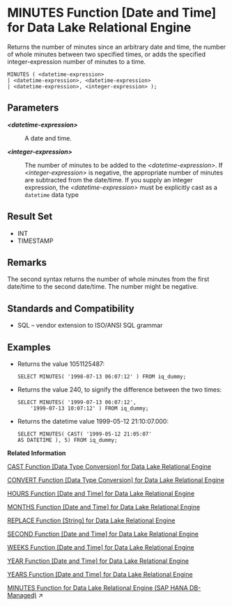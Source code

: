 <!-- loioa5648d4484f21015975efebd7ac03399 -->

# MINUTES Function \[Date and Time\] for Data Lake Relational Engine

Returns the number of minutes since an arbitrary date and time, the number of whole minutes between two specified times, or adds the specified integer-expression number of minutes to a time.



```
MINUTES ( <datetime-expression> 
| <datetime-expression>, <datetime-expression>
| <datetime-expression>, <integer-expression> );
```



<a name="loioa5648d4484f21015975efebd7ac03399__MINUTES_parm1"/>

## Parameters


<dl>
<dt><b>

*<datetime-expression\>*

</b></dt>
<dd>

A date and time.



</dd><dt><b>

*<integer-expression\>*

</b></dt>
<dd>

The number of minutes to be added to the *<datetime-expression\>*. If *<integer-expression\>* is negative, the appropriate number of minutes are subtracted from the date/time. If you supply an integer expression, the *<datetime-expression\>* must be explicitly cast as a `datetime` data type



</dd>
</dl>



<a name="loioa5648d4484f21015975efebd7ac03399__MINUTES_returns1"/>

## Result Set

-   INT
-   TIMESTAMP



<a name="loioa5648d4484f21015975efebd7ac03399__MINUTES_remarks1"/>

## Remarks

The second syntax returns the number of whole minutes from the first date/time to the second date/time. The number might be negative.



<a name="loioa5648d4484f21015975efebd7ac03399__MINUTES_standards1"/>

## Standards and Compatibility

-   SQL – vendor extension to ISO/ANSI SQL grammar



<a name="loioa5648d4484f21015975efebd7ac03399__MINUTES_examples1"/>

## Examples

-   Returns the value 1051125487:

    ```
    SELECT MINUTES( '1998-07-13 06:07:12' ) FROM iq_dummy;
    ```

-   Returns the value 240, to signify the difference between the two times:

    ```
    SELECT MINUTES( '1999-07-13 06:07:12',
    	'1999-07-13 10:07:12' ) FROM iq_dummy;
    ```

-   Returns the datetime value 1999-05-12 21:10:07.000:

    ```
    SELECT MINUTES( CAST( '1999-05-12 21:05:07'
    AS DATETIME ), 5) FROM iq_dummy;
    ```


**Related Information**  


[CAST Function \[Data Type Conversion\] for Data Lake Relational Engine](cast-function-data-type-conversion-for-data-lake-relational-engine-a53996d.md "Returns the value of an expression converted to a supplied data type.")

[CONVERT Function \[Data Type Conversion\] for Data Lake Relational Engine](convert-function-data-type-conversion-for-data-lake-relational-engine-a53f6ef.md "Returns an expression converted to a supplied data type.")

[HOURS Function \[Date and Time\] for Data Lake Relational Engine](hours-function-date-and-time-for-data-lake-relational-engine-a556e14.md "Returns the number of hours since an arbitrary starting date and time, the number of whole hours between two specified times, or adds the specified integer-expression number of hours to a time.")

[MONTHS Function \[Date and Time\] for Data Lake Relational Engine](months-function-date-and-time-for-data-lake-relational-engine-a566ced.md "Returns the number of months since an arbitrary starting date/time or the number of months between two specified date/times, or adds the specified integer-expression number of months to a date/time.")

[REPLACE Function \[String\] for Data Lake Relational Engine](replace-function-string-for-data-lake-relational-engine-a579952.md "Replaces all occurrences of a substring with another substring.")

[SECOND Function \[Date and Time\] for Data Lake Relational Engine](second-function-date-and-time-for-data-lake-relational-engine-a57dc03.md "Returns a number from 0 to 59 corresponding to the second component of the given date/time value.")

[WEEKS Function \[Date and Time\] for Data Lake Relational Engine](weeks-function-date-and-time-for-data-lake-relational-engine-a590601.md "Returns the number of weeks since an arbitrary starting date/time, returns the number of weeks between two specified date/times, or adds the specified integer-expression number of weeks to a date/time.")

[YEAR Function \[Date and Time\] for Data Lake Relational Engine](year-function-date-and-time-for-data-lake-relational-engine-a591eb9.md "Returns a 4-digit number corresponding to the year of the given date/time.")

[YEARS Function \[Date and Time\] for Data Lake Relational Engine](years-function-date-and-time-for-data-lake-relational-engine-a5926bf.md "Returns a 4-digit number corresponding to the year of a given date/time, returns the number of years between two specified date/times, or adds the specified integer-expression number of years to a date/time.")

[MINUTES Function for Data Lake Relational Engine (SAP HANA DB-Managed)](https://help.sap.com/viewer/a898e08b84f21015969fa437e89860c8/2024_1_QRC/en-US/488cdf45547747868ff78e55426175d9.html "Returns the number of minutes since an arbitrary date and time, the number of whole minutes between two specified times, or adds the specified integer-expression number of minutes to a time.") :arrow_upper_right:

